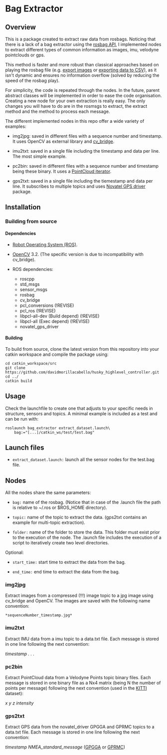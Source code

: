 # Bag Extractor

## Overview

This is a package created to extract raw data from rosbags. Noticing that there is a lack of a bag extractor using the [rosbag API](https://wiki.ros.org/rosbag/Code%20API), I implemented nodes to extract different types of common information as images, imu, velodyne pointclouds or gps.

This method is faster and more robust than classical approaches based on playing the rosbag file (e.g. [export images](https://wiki.ros.org/rosbag/Tutorials/Exporting%20image%20and%20video%20data) or [exporting data to CSV](https://answers.ros.org/question/9102/how-to-extract-data-from-bag/)), as it isn't dynamic and ensures no information overflow (solved by reducing the speed of the rosbag play).

For simplicity, the code is repeated through the nodes. In the future, parent abstract classes will be implemented in order to ease the code organisation.
Creating a new node for your own extraction is really easy. The only changes you will have to do are in the rosmsgs to extract, the extract method and the method to process each message.

The different implemented nodes in this repo offer a wide variety of examples:

* img2jpg: saved in different files with a sequence number and timestamp. It uses OpenCV as external library and [cv_bridge](https://wiki.ros.org/cv_bridge).

* imu2txt: saved in a single file including the timestamp and data per line. The most simple example.

* pc2bin: saved in different files with a sequence number and timestamp being these binary. It uses a [PointCloud iterator](https://wiki.ros.org/pcl/Overview).

* gps2txt: saved in a single file including the tiemestamp and data per line. It subscribes to multiple topics and uses [Novatel GPS driver](https://github.com/swri-robotics/novatel_gps_driver) package.

## Installation

### Building from source

#### Dependencies

* [Robot Operating System (ROS)](http://wiki.ros.org/).

* [OpenCV](https://opencv.org/) 3.2. (The specific version is due to incompatibility with cv_bridge).

* ROS dependencies:
    * roscpp
    * std_msgs
    * sensor_msgs
    * rosbag
    * cv_bridge
    * pcl_conversions (!REVISE)
    * pcl_ros (!REVISE)
    * libpcl-all-dev (Build depend) (!REVISE)
    * libpcl-all (Exec depend) (!REVISE)
    * novatel_gps_driver

#### Building

To build from source, clone the latest version from this repository into your catkin workspace and compile the package using:

    cd catkin_workspace/src
    git clone https://github.com/davidmorillacabello/husky_highlevel_controller.git
    cd ../
    catkin build

## Usage

Check the launchfile to create one that adjusts to your specific needs in structure, sensors and topics. A minimal example is included as a test and can be run with:

    roslaunch bag_extractor extract_dataset.launch\ 
        bag:="[...]/catkin_ws/test/test.bag"

## Launch files

* `extract_dataset.launch:` launch all the sensor nodes for the test.bag file.

## Nodes

All the nodes share the same parameters:

* `bag:` name of the rosbag. (Notice that in case of the .launch file the path is relative to ~/.ros or $ROS_HOME directory).

* `topic:` name of the topic to extract the data. (gps2txt contains an example for multi-topic extraction).

* `folder:` name of the folder to store the data. This folder must exist prior to the execution of the node. The .launch file includes the execution of a script to iteratively create two level directories.

Optional:

* `start_time:` start time to extract the data from the bag.

* `end_time:` end time to extract the data from the bag.

### img2jpg

Extract images from a compressed (!!!) image topic to a jpg image using cv_bridge and OpenCV. The images are saved with the following name convention:

    *sequenceNumber_timestamp.jpg*

### imu2txt


Extract IMU data from a imu topic to a data.txt file. Each message is stored in one line following the next convention:

*timestamp . . .*

### pc2bin


Extract PointCloud data from a Velodyne Points topic binary files. Each message is stored in one binary file as a Nx4 matrix (being N the number of points per message) following the next convention (used in the [KITTI](http://www.cvlibs.net/datasets/kitti/) dataset):

*x y z intensity*

### gps2txt


Extract GPS data from the novatel_driver GPGGA and GPRMC topics to a data.txt file. Each message is stored in one line following the next convention:

*timestamp NMEA_standard_message* ([GPGGA](https://docs.novatel.com/oem7/Content/Logs/GPGGA.htm) or [GPRMC](https://docs.novatel.com/oem7/Content/Logs/GPRMC.htm))
